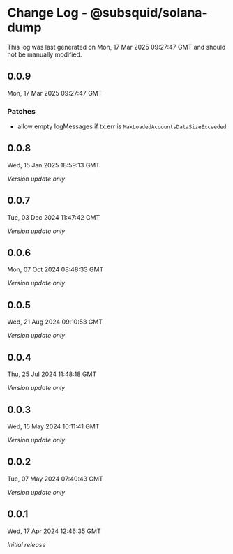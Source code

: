 # Change Log - @subsquid/solana-dump

This log was last generated on Mon, 17 Mar 2025 09:27:47 GMT and should not be manually modified.

## 0.0.9
Mon, 17 Mar 2025 09:27:47 GMT

### Patches

- allow empty logMessages if tx.err is `MaxLoadedAccountsDataSizeExceeded`

## 0.0.8
Wed, 15 Jan 2025 18:59:13 GMT

_Version update only_

## 0.0.7
Tue, 03 Dec 2024 11:47:42 GMT

_Version update only_

## 0.0.6
Mon, 07 Oct 2024 08:48:33 GMT

_Version update only_

## 0.0.5
Wed, 21 Aug 2024 09:10:53 GMT

_Version update only_

## 0.0.4
Thu, 25 Jul 2024 11:48:18 GMT

_Version update only_

## 0.0.3
Wed, 15 May 2024 10:11:41 GMT

_Version update only_

## 0.0.2
Tue, 07 May 2024 07:40:43 GMT

_Version update only_

## 0.0.1
Wed, 17 Apr 2024 12:46:35 GMT

_Initial release_


